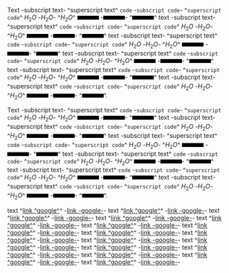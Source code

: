 Text -subscript text- ^superscript text^ `code` -`subscript code`- ^`superscript code`^ $H_2O$ -$H_2O$- ^$H_2O$^ ![](img/online.png) -![](img/online.png)- ^![](img/online.png)^
text -subscript text- ^superscript text^ `code` -`subscript code`- ^`superscript code`^ $H_2O$ -$H_2O$- ^$H_2O$^ ![](img/online.png) -![](img/online.png)- ^![](img/online.png)^
text -subscript text- ^superscript text^ `code` -`subscript code`- ^`superscript code`^ $H_2O$ -$H_2O$- ^$H_2O$^ ![](img/online.png) -![](img/online.png)- ^![](img/online.png)^
text -subscript text- ^superscript text^ `code` -`subscript code`- ^`superscript code`^ $H_2O$ -$H_2O$- ^$H_2O$^ ![](img/online.png) -![](img/online.png)- ^![](img/online.png)^
text -subscript text- ^superscript text^ `code` -`subscript code`- ^`superscript code`^ $H_2O$ -$H_2O$- ^$H_2O$^ ![](img/online.png) -![](img/online.png)- ^![](img/online.png)^
text -subscript text- ^superscript text^ `code` -`subscript code`- ^`superscript code`^ $H_2O$ -$H_2O$- ^$H_2O$^ ![](img/online.png) -![](img/online.png)- ^![](img/online.png)^.

Text -subscript text- ^superscript text^ `code` -`subscript code`- ^`superscript code`^ $H_2O$ -$H_2O$- ^$H_2O$^ ![](img/online.png) -![](img/online.png)- ^![](img/online.png)^
text -subscript text- ^superscript text^ `code` -`subscript code`- ^`superscript code`^ $H_2O$ -$H_2O$- ^$H_2O$^ ![](img/online.png) -![](img/online.png)- ^![](img/online.png)^
text -subscript text- ^superscript text^ `code` -`subscript code`- ^`superscript code`^ $H_2O$ -$H_2O$- ^$H_2O$^ ![](img/online.png) -![](img/online.png)- ^![](img/online.png)^
text -subscript text- ^superscript text^ `code` -`subscript code`- ^`superscript code`^ $H_2O$ -$H_2O$- ^$H_2O$^ ![](img/online.png) -![](img/online.png)- ^![](img/online.png)^
text -subscript text- ^superscript text^ `code` -`subscript code`- ^`superscript code`^ $H_2O$ -$H_2O$- ^$H_2O$^ ![](img/online.png) -![](img/online.png)- ^![](img/online.png)^
text -subscript text- ^superscript text^ `code` -`subscript code`- ^`superscript code`^ $H_2O$ -$H_2O$- ^$H_2O$^ ![](img/online.png) -![](img/online.png)- ^![](img/online.png)^.

text ^[link ^google^](/url)^ -[link -google-](/url)- text ^[link ^google^](/url)^ -[link -google-](/url)-
text ^[link ^google^](/url)^ -[link -google-](/url)- text ^[link ^google^](/url)^ -[link -google-](/url)-
text ^[link ^google^](/url)^ -[link -google-](/url)- text ^[link ^google^](/url)^ -[link -google-](/url)-
text ^[link ^google^](/url)^ -[link -google-](/url)- text ^[link ^google^](/url)^ -[link -google-](/url)-
text ^[link ^google^](/url)^ -[link -google-](/url)- text ^[link ^google^](/url)^ -[link -google-](/url)-
text ^[link ^google^](/url)^ -[link -google-](/url)- text ^[link ^google^](/url)^ -[link -google-](/url)-
text ^[link ^google^](/url)^ -[link -google-](/url)- text ^[link ^google^](/url)^ -[link -google-](/url)-
text ^[link ^google^](/url)^ -[link -google-](/url)- text ^[link ^google^](/url)^ -[link -google-](/url)-
